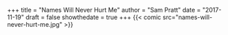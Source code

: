 +++
title = "Names Will Never Hurt Me"
author = "Sam Pratt"
date = "2017-11-19"
draft = false
showthedate = true
+++
{{< comic src="names-will-never-hurt-me.jpg" >}}